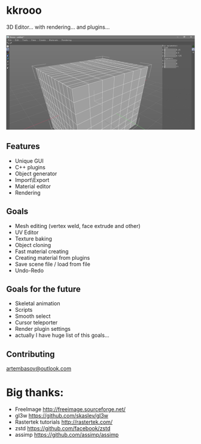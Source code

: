 # kkrooo
3D Editor... with rendering... and plugins...


<img src="res/repository-open-graph-template.png">

## Features

* Unique GUI
* C++ plugins
* Object generator
* Import\Export
* Material editor
* Rendering

## Goals

* Mesh editing (vertex weld, face extrude and other)
* UV Editor
* Texture baking
* Object cloning
* Fast material creating
* Creating material from plugins
* Save scene file / load from file
* Undo-Redo

## Goals for the future

* Skeletal animation
* Scripts
* Smooth select
* Cursor teleporter
* Render plugin settings
* actually I have huge list of this goals...

## Contributing

artembasov@outlook.com


# Big thanks:

* FreeImage http://freeimage.sourceforge.net/
* gl3w https://github.com/skaslev/gl3w
* Rastertek tutorials http://rastertek.com/
* zstd https://github.com/facebook/zstd
* assimp https://github.com/assimp/assimp 